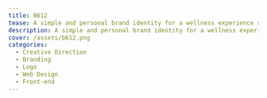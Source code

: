 ```yaml
---
title: B612
tease: A simple and personal brand identity for a wellness experience service.
description: A simple and personal brand identity for a wellness experience service.
cover: /assets/b612.png
categories:
  - Creative Direction
  - Branding
  - Logo
  - Web Design
  - Front-end
---
```

